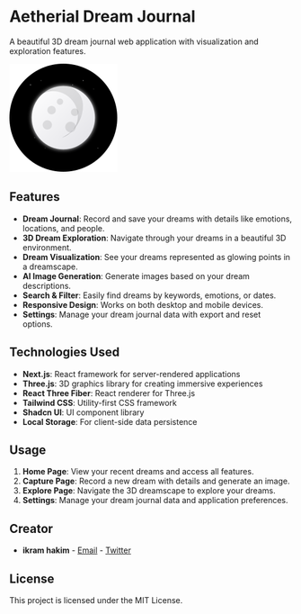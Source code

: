 # Aetherial Dream Journal

A beautiful 3D dream journal web application with visualization and exploration features.

![Aetherial Dream Journal](public/icon-192x192.png)

## Features

- **Dream Journal**: Record and save your dreams with details like emotions, locations, and people.
- **3D Dream Exploration**: Navigate through your dreams in a beautiful 3D environment.
- **Dream Visualization**: See your dreams represented as glowing points in a dreamscape.
- **AI Image Generation**: Generate images based on your dream descriptions.
- **Search & Filter**: Easily find dreams by keywords, emotions, or dates.
- **Responsive Design**: Works on both desktop and mobile devices.
- **Settings**: Manage your dream journal data with export and reset options.

## Technologies Used

- **Next.js**: React framework for server-rendered applications
- **Three.js**: 3D graphics library for creating immersive experiences
- **React Three Fiber**: React renderer for Three.js
- **Tailwind CSS**: Utility-first CSS framework
- **Shadcn UI**: UI component library
- **Local Storage**: For client-side data persistence

## Usage

1. **Home Page**: View your recent dreams and access all features.
2. **Capture Page**: Record a new dream with details and generate an image.
3. **Explore Page**: Navigate the 3D dreamscape to explore your dreams.
4. **Settings**: Manage your dream journal data and application preferences.



## Creator

- **ikram hakim** - [Email](mailto:ikramandhakim@gmail.com) - [Twitter](https://x.com/Kaberikram)

## License

This project is licensed under the MIT License. 
